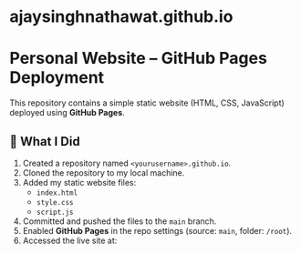 # ajaysinghnathawat.github.io

# Personal Website – GitHub Pages Deployment

This repository contains a simple static website (HTML, CSS, JavaScript) deployed using **GitHub Pages**.

## 🚀 What I Did

1. Created a repository named `<yourusername>.github.io`.
2. Cloned the repository to my local machine.
3. Added my static website files:
   - `index.html`
   - `style.css`
   - `script.js`
4. Committed and pushed the files to the `main` branch.
5. Enabled **GitHub Pages** in the repo settings (source: `main`, folder: `/root`).
6. Accessed the live site at:
